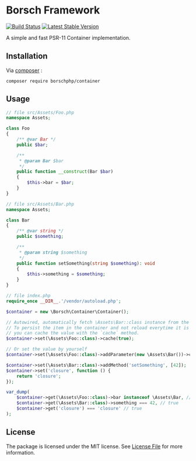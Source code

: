 # Borsch Framework

[![Build Status](https://travis-ci.com/borschphp/borsch-container.svg?branch=master)](https://travis-ci.com/borschphp/borsch-container)
[![Latest Stable Version](https://poser.pugx.org/borschphp/container/v)](//packagist.org/packages/borschphp/container)

A simple and fast PSR-11 Container implementation.

## Installation

Via [composer](https://getcomposer.org/) :

`composer require borschphp/container`

## Usage

```php
// file src/Assets/Foo.php
namespace Assets;

class Foo
{
    /** @var Bar */
    public $bar;

    /**
     * @param Bar $bar
     */
    public function __construct(Bar $bar)
    {
        $this->bar = $bar;
    }
}
```

```php
// file src/Assets/Bar.php
namespace Assets;

class Bar
{
    /** @var string */
    public $something;

    /**
     * @param string $something
     */
    public function setSomething(string $something): void
    {
        $this->something = $something;
    }
}
```

```php
// file index.php
require_once __DIR__.'/vendor/autoload.php';

$container = new \Borsch\Container\Container();

// Autowired, automatically fetch \Assets\Bar::class instance from the container
// To persist the item in the container and not reload everytime it is needed,
// you can cache the value with the `cache` method.
$container->set(\Assets\Foo::class)->cache(true);

// Or set the value by yourself
$container->set(\Assets\Foo::class)->addParameter(new \Assets\Bar())->cache(true);

$container->set(\Assets\Bar::class)->addMethod('setSomething', [42]);
$container->set('closure', function () {
    return 'closure';
});

var_dump(
    $container->get(\Assets\Foo::class)->bar instanceof \Assets\Bar, // true
    $container->get(\Assets\Bar::class)->something === 42, // true
    $container->get('closure') === 'closure' // true
);
```

## License

The package is licensed under the MIT license. See [License File](https://github.com/borschphp/container/blob/master/LICENSE.md) for more information.